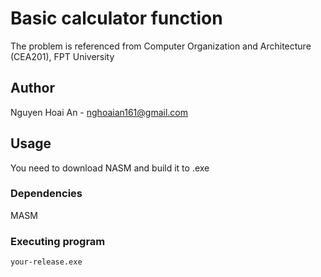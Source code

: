 # Basic calculator function
The problem is referenced from Computer Organization and Architecture (CEA201), FPT University

## Author
Nguyen Hoai An - nghoaian161@gmail.com

## Usage
You need to download NASM and build it to .exe

### Dependencies
MASM

### Executing program
```bash
your-release.exe
```